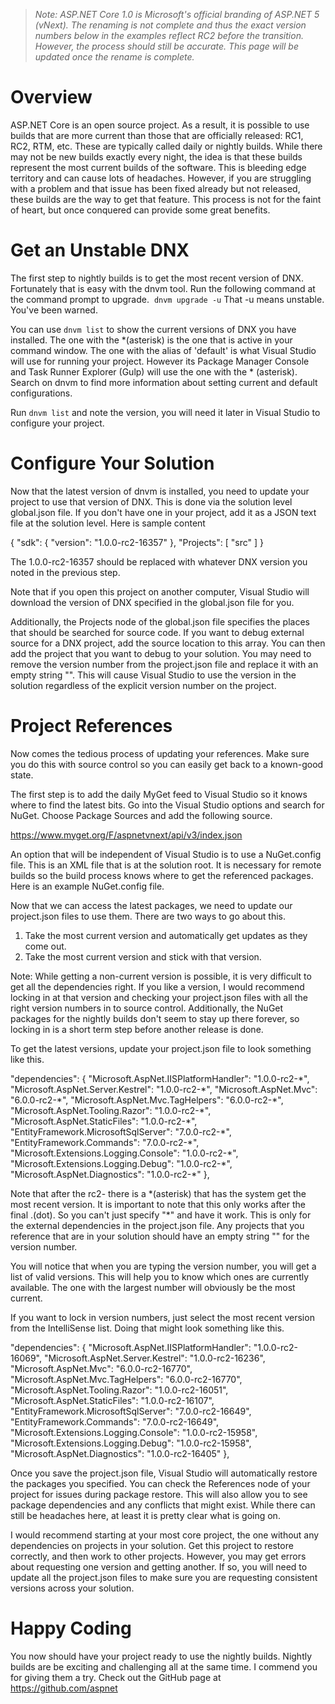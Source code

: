 
> _Note: ASP.NET Core 1.0 is Microsoft's official branding of ASP.NET 5 (vNext). The renaming is not complete and thus the exact version numbers below in the examples reflect RC2 before the transition. However, the process should still be accurate. This page will be updated once the rename is complete._

# Overview

ASP.NET Core is an open source project. As a result, it is possible to use builds that are more current than those that are officially released: RC1, RC2, RTM, etc. These are typically called daily or nightly builds. While there may not be new builds exactly every night, the idea is that these builds represent the most current builds of the software. This is bleeding edge territory and can cause lots of headaches. However, if you are struggling with a problem and that issue has been fixed already but not released, these builds are the way to get that feature. This process is not for the faint of heart, but once conquered can provide some great benefits.

# Get an Unstable DNX

The first step to nightly builds is to get the most recent version of DNX. Fortunately that is easy with the dnvm tool. Run the following command at the command prompt to upgrade.  `dnvm upgrade -u` That -u means unstable. You've been warned.

You can use `dnvm list` to show the current versions of DNX you have installed. The one with the \*(asterisk) is the one that is active in your command window. The one with the alias of 'default' is what Visual Studio will use for running your project. However its Package Manager Console and Task Runner Explorer (Gulp) will use the one with the \* (asterisk). Search on dnvm to find more information about setting current and default configurations.

Run `dnvm list` and note the version, you will need it later in Visual Studio to configure your project.

# Configure Your Solution

Now that the latest version of dnvm is installed, you need to update your project to use that version of DNX. This is done via the solution level global.json file. If you don't have one in your project, add it as a JSON text file at the solution level. Here is sample content

{
  "sdk": {
    "version": "1.0.0-rc2-16357"
  },
  "Projects": \[ "src" \]
}

The 1.0.0-rc2-16357 should be replaced with whatever DNX version you noted in the previous step.

Note that if you open this project on another computer, Visual Studio will download the version of DNX specified in the global.json file for you.

Additionally, the Projects node of the global.json file specifies the places that should be searched for source code. If you want to debug external source for a DNX project, add the source location to this array. You can then add the project that you want to debug to your solution. You may need to remove the version number from the project.json file and replace it with an empty string "". This will cause Visual Studio to use the version in the solution regardless of the explicit version number on the project.

# Project References

Now comes the tedious process of updating your references. Make sure you do this with source control so you can easily get back to a known-good state.

The first step is to add the daily MyGet feed to Visual Studio so it knows where to find the latest bits. Go into the Visual Studio options and search for NuGet. Choose Package Sources and add the following source.

https://www.myget.org/F/aspnetvnext/api/v3/index.json
﻿

An option that will be independent of Visual Studio is to use a NuGet.config file. This is an XML file that is at the solution root. It is necessary for remote builds so the build process knows where to get the referenced packages. Here is an example NuGet.config file.

<?xml version="1.0" encoding="utf-8" ?>
<configuration>
    <packageSources>
        <add key="NuGet" value="https://api.nuget.org/v3/index.json" />
        <add key="DailyBuilds" value="https://www.myget.org/F/aspnetvnext/api/v3/index.json" />
    </packageSources>
</configuration>

Now that we can access the latest packages, we need to update our project.json files to use them. There are two ways to go about this.

1. Take the most current version and automatically get updates as they come out.
2. Take the most current version and stick with that version.

Note: While getting a non-current version is possible, it is very difficult to get all the dependencies right. If you like a version, I would recommend locking in at that version and checking your project.json files with all the right version numbers in to source control. Additionally, the NuGet packages for the nightly builds don't seem to stay up there forever, so locking in is a short term step before another release is done.

To get the latest versions, update your project.json file to look something like this.

 "dependencies": {
    "Microsoft.AspNet.IISPlatformHandler": "1.0.0-rc2-\*",
    "Microsoft.AspNet.Server.Kestrel": "1.0.0-rc2-\*",
    "Microsoft.AspNet.Mvc": "6.0.0-rc2-\*",
    "Microsoft.AspNet.Mvc.TagHelpers": "6.0.0-rc2-\*",
    "Microsoft.AspNet.Tooling.Razor": "1.0.0-rc2-\*",
    "Microsoft.AspNet.StaticFiles": "1.0.0-rc2-\*",
    "EntityFramework.MicrosoftSqlServer": "7.0.0-rc2-\*",
    "EntityFramework.Commands": "7.0.0-rc2-\*",
    "Microsoft.Extensions.Logging.Console": "1.0.0-rc2-\*",
    "Microsoft.Extensions.Logging.Debug": "1.0.0-rc2-\*",
    "Microsoft.AspNet.Diagnostics": "1.0.0-rc2-\*"
  },

Note that after the rc2- there is a \*(asterisk) that has the system get the most recent version. It is important to note that this only works after the final .(dot). So you can't just specify "\*" and have it work. This is only for the external dependencies in the project.json file. Any projects that you reference that are in your solution should have an empty string "" for the version number.

You will notice that when you are typing the version number, you will get a list of valid versions. This will help you to know which ones are currently available. The one with the largest number will obviously be the most current.

If you want to lock in version numbers, just select the most recent version from the IntelliSense list. Doing that might look something like this.

"dependencies": {
    "Microsoft.AspNet.IISPlatformHandler": "1.0.0-rc2-16069",
    "Microsoft.AspNet.Server.Kestrel": "1.0.0-rc2-16236",
    "Microsoft.AspNet.Mvc": "6.0.0-rc2-16770",
    "Microsoft.AspNet.Mvc.TagHelpers": "6.0.0-rc2-16770",
    "Microsoft.AspNet.Tooling.Razor": "1.0.0-rc2-16051",
    "Microsoft.AspNet.StaticFiles": "1.0.0-rc2-16107",
    "EntityFramework.MicrosoftSqlServer": "7.0.0-rc2-16649",
    "EntityFramework.Commands": "7.0.0-rc2-16649",
    "Microsoft.Extensions.Logging.Console": "1.0.0-rc2-15958",
    "Microsoft.Extensions.Logging.Debug": "1.0.0-rc2-15958",
    "Microsoft.AspNet.Diagnostics": "1.0.0-rc2-16405"
  },

Once you save the project.json file, Visual Studio will automatically restore the packages you specified. You can check the References node of your project for issues during package restore. This will also allow you to see package dependencies and any conflicts that might exist. While there can still be headaches here, at least it is pretty clear what is going on.

I would recommend starting at your most core project, the one without any dependencies on projects in your solution. Get this project to restore correctly, and then work to other projects. However, you may get errors about requesting one version and getting another. If so, you will need to update all the project.json files to make sure you are requesting consistent versions across your solution.

# Happy Coding

You now should have your project ready to use the nightly builds. Nightly builds are be exciting and challenging all at the same time. I commend you for giving them a try. Check out the GitHub page at https://github.com/aspnet
